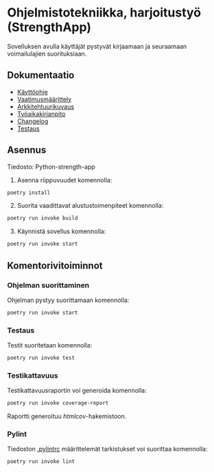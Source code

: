 # Ohjelmistotekniikka, harjoitustyö (StrengthApp)

Sovelluksen avulla käyttäjät pystyvät kirjaamaan ja seuraamaan voimailulajien suorituksiaan.

## Dokumentaatio
- [Käyttöohje](/python-strength-app/dokumentaatio/kayttoohje.md)
- [Vaatimusmäärittely](/python-strength-app/dokumentaatio/vaatimusmaarittely.md)
- [Arkkitehtuurikuvaus](/python-strength-app/dokumentaatio/arkkitehtuuri.md)
- [Työaikakirjanpito](/python-strength-app/dokumentaatio/tyoaikakirjanpito.md)
- [Changelog](/python-strength-app/dokumentaatio/changelog.md)
- [Testaus](/python-strength-app/dokumentaatio/testaus.md)

## Asennus

Tiedosto: Python-strength-app

1. Asenna riippuvuudet komennolla:

```bash
poetry install
```

2. Suorita vaadittavat alustustoimenpiteet komennolla:

```bash
poetry run invoke build
```

3. Käynnistä sovellus komennolla:

```bash
poetry run invoke start
```

## Komentorivitoiminnot

### Ohjelman suorittaminen

Ohjelman pystyy suorittamaan komennolla:

```bash
poetry run invoke start
```

### Testaus

Testit suoritetaan komennolla:

```bash
poetry run invoke test
```

### Testikattavuus

Testikattavuusraportin voi generoida komennolla:

```bash
poetry run invoke coverage-report
```

Raportti generoituu _htmlcov_-hakemistoon.

### Pylint

Tiedoston [.pylintrc](./python-strength-app/.pylintrc) määrittelemät tarkistukset voi suorittaa komennolla:

```bash
poetry run invoke lint
```



